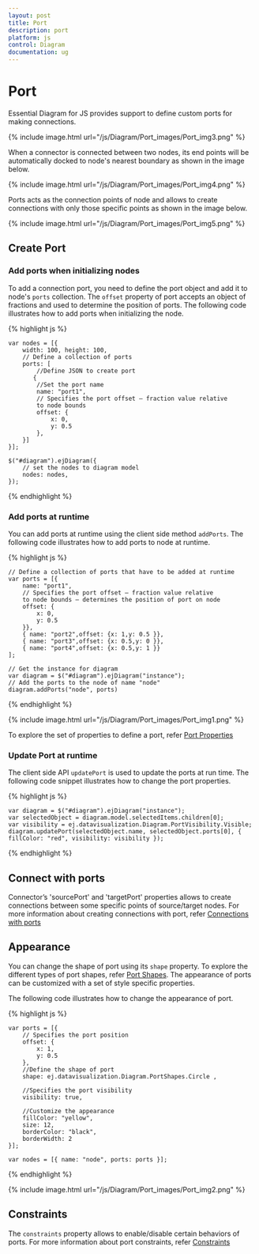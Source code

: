 ```yaml
---
layout: post
title: Port
description: port
platform: js
control: Diagram
documentation: ug
---
```


# Port

Essential Diagram for JS provides support to define custom ports for making connections.

{% include image.html url="/js/Diagram/Port_images/Port_img3.png" %}

When a connector is connected between two nodes, its end points will be automatically docked to node's nearest boundary as shown in the image below. 

{% include image.html url="/js/Diagram/Port_images/Port_img4.png" %}

Ports acts as the connection points of node and allows to create connections with only those specific points as shown in the image below.

{% include image.html url="/js/Diagram/Port_images/Port_img5.png" %}

## Create Port

### Add ports when initializing nodes

To add a connection port, you need to define the port object and add it to node's `ports` collection. The `offset` property of port accepts an object of fractions and used to determine the position of ports. The following code illustrates how to add ports when initializing the node.

{% highlight js %}

    var nodes = [{
        width: 100, height: 100,
        // Define a collection of ports
        ports: [    
            //Define JSON to create port    
           {    
            //Set the port name    
            name: "port1",    
            // Specifies the port offset – fraction value relative         
            to node bounds     
            offset: {    
                x: 0,    
                y: 0.5    
            },    
        }]    
    }];
    
    $("#diagram").ejDiagram({    
        // set the nodes to diagram model    
        nodes: nodes,    
    });
    
{% endhighlight %} 

### Add ports at runtime

You can add ports at runtime using the client side method `addPorts`. The following code illustrates how to add ports to node at runtime.

{% highlight js %}

    // Define a collection of ports that have to be added at runtime    
    var ports = [{    
        name: "port1",    
        // Specifies the port offset – fraction value relative         
        to node bounds – determines the position of port on node    
        offset: {    
            x: 0,    
            y: 0.5    
        }},    
        { name: "port2",offset: {x: 1,y: 0.5 }},    
        { name: "port3",offset: {x: 0.5,y: 0 }},    
        { name: "port4",offset: {x: 0.5,y: 1 }}        
    ];
    
    // Get the instance for diagram    
    var diagram = $("#diagram").ejDiagram("instance");    
    // Add the ports to the node of name "node"    
    diagram.addPorts("node", ports)

{% endhighlight %}

{% include image.html url="/js/Diagram/Port_images/Port_img1.png" %}

To explore the set of properties to define a port, refer [Port Properties](/js/api/ejDiagram "members:nodes-ports")

### Update Port at runtime
     
The client side API `updatePort` is used to update the ports at run time. The following code snippet illustrates how to change the port properties.

{% highlight js %}

    var diagram = $("#diagram").ejDiagram("instance");
    var selectedObject = diagram.model.selectedItems.children[0];
    var visibility = ej.datavisualization.Diagram.PortVisibility.Visible;
    diagram.updatePort(selectedObject.name, selectedObject.ports[0], { fillColor: "red", visibility: visibility });

{% endhighlight %}

## Connect with ports    

Connector’s 'sourcePort' and 'targetPort' properties allows to create connections between some specific points of source/target nodes. 
For more information about creating connections with port, refer [Connections with ports](/js/Diagram/Connector "Connections with ports")  

## Appearance 

You can change the shape of port using its `shape` property. To explore the different types of port shapes, refer [Port Shapes](/js/api/global "PortShapes").
The appearance of ports can be customized with a set of style specific properties. 

The following code illustrates how to change the appearance of port.

{% highlight js %}

    var ports = [{     
        // Specifies the port position    
        offset: {    
            x: 1,    
            y: 0.5    
        },
        //Define the shape of port     
        shape: ej.datavisualization.Diagram.PortShapes.Circle ,
                        
        //Specifies the port visibility     
        visibility: true,    
        
        //Customize the appearance    
        fillColor: "yellow",  
        size: 12,    
        borderColor: "black",      
        borderWidth: 2    
    }];
    
    var nodes = [{ name: "node", ports: ports }];
   
{% endhighlight %}

{% include image.html url="/js/Diagram/Port_images/Port_img2.png" %}

## Constraints

The `constraints` property allows to enable/disable certain behaviors of ports. For more information about port constraints, refer [Constraints](/js/Diagram/Constraints "Port Constraints")



















 